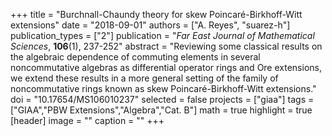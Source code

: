 +++
title = "Burchnall-Chaundy theory for skew Poincaré-Birkhoff-Witt extensions"
date = "2018-09-01"
authors = ["A. Reyes", "suarez-h"]
publication_types = ["2"]
publication = "*Far East Journal of Mathematical Sciences*, **106**(1), 237-252"
abstract = "Reviewing some classical results on the algebraic dependence of commuting elements in several noncommutative algebras as differential operator rings and Ore extensions, we extend these results in a more general setting of the family of noncommutative rings known as skew Poincaré-Birkhoff-Witt extensions."
doi = "10.17654/MS106010237"
selected = false
projects = ["giaa"]
tags = ["GIAA","PBW Extensions","Algebra","Cat. B"]
math = true
highlight = true
[header]
image = ""
caption = ""
+++
